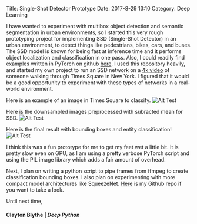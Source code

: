 Title: Single-Shot Detector Prototype
Date: 2017-8-29 13:10
Category: Deep Learning 

I have wanted to experiment with multibox object detection and semantic segmentation in urban environments, so I started this very rough prototyping project for implementing SSD (Single-Shot Detector) in an urban environment, to detect things like pedestrians, bikes, cars, and buses. The SSD model is known for being fast at inference time and it performs object localization and classification in one pass. Also, I could readily find examples written in PyTorch on github [here](https://github.com/amdegroot/ssd.pytorch). I used this repository heavily, and
started my own project to run an SSD network on a [4k video](https://www.youtube.com/watch?v=Kk26RfjhFz0) of someone walking through Times Square in New York. I figured that it would be a good opportunity to experiment with these types of networks in a real-world environment. 

Here is an example of an image in Times Square to classify.
![Alt Test](http://deepython.com/images/elmo.png)

Here is the downsampled images preprocessed with subracted mean for SSD. 
![Alt Test](http://deepython.com/images/condensed_rgb_elmo.png)

Here is the final result with bounding boxes and entity classification! 
![Alt Test](http://deepython.com/images/elmo_boxed.png)

I think this was a fun prototype for me to get my feet wet a little bit. It is pretty slow even on GPU, as I am using a pretty verbose PyTorch script and using the PIL image library which adds a fair amount of overhead. 

Next, I plan on writing a python script to pipe frames from ffmpeg to create classification bounding boxes. I also plan on experimenting with more compact model architectures like SqueezeNet. [Here](https://github.com/claytonblythe/citywatch) is my Github repo if you want to take a look. 

Until next time,
#### Clayton Blythe | *Deep Python*
